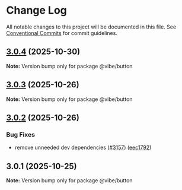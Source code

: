 # Change Log

All notable changes to this project will be documented in this file.
See [Conventional Commits](https://conventionalcommits.org) for commit guidelines.

## [3.0.4](https://github.com/mondaycom/vibe/compare/@vibe/button@3.0.3...@vibe/button@3.0.4) (2025-10-30)

**Note:** Version bump only for package @vibe/button





## [3.0.3](https://github.com/mondaycom/vibe/compare/@vibe/button@3.0.2...@vibe/button@3.0.3) (2025-10-26)

**Note:** Version bump only for package @vibe/button





## [3.0.2](https://github.com/mondaycom/vibe/compare/@vibe/button@3.0.1...@vibe/button@3.0.2) (2025-10-26)


### Bug Fixes

* remove unneeded dev dependencies ([#3157](https://github.com/mondaycom/vibe/issues/3157)) ([eec1792](https://github.com/mondaycom/vibe/commit/eec17924422cb0478bb713290919d80a516cd436))





## 3.0.1 (2025-10-25)

**Note:** Version bump only for package @vibe/button
